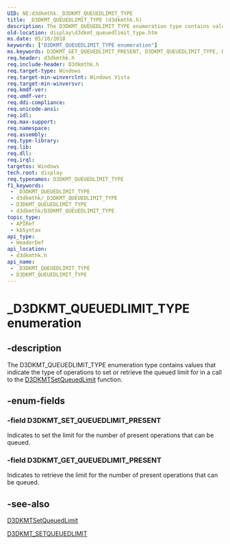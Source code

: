 ```yaml
---
UID: NE:d3dkmthk._D3DKMT_QUEUEDLIMIT_TYPE
title: _D3DKMT_QUEUEDLIMIT_TYPE (d3dkmthk.h)
description: The D3DKMT_QUEUEDLIMIT_TYPE enumeration type contains values that indicate the type of operations to set or retrieve the queued limit for in a call to the D3DKMTSetQueuedLimit function.
old-location: display\d3dkmt_queuedlimit_type.htm
ms.date: 05/10/2018
keywords: ["D3DKMT_QUEUEDLIMIT_TYPE enumeration"]
ms.keywords: D3DKMT_GET_QUEUEDLIMIT_PRESENT, D3DKMT_QUEUEDLIMIT_TYPE, D3DKMT_QUEUEDLIMIT_TYPE enumeration [Display Devices], D3DKMT_SET_QUEUEDLIMIT_PRESENT, OpenGL_Structs_8908789d-6be7-41de-9aff-526cf8b1684c.xml, _D3DKMT_QUEUEDLIMIT_TYPE, d3dkmthk/D3DKMT_GET_QUEUEDLIMIT_PRESENT, d3dkmthk/D3DKMT_QUEUEDLIMIT_TYPE, d3dkmthk/D3DKMT_SET_QUEUEDLIMIT_PRESENT, display.d3dkmt_queuedlimit_type
req.header: d3dkmthk.h
req.include-header: D3dkmthk.h
req.target-type: Windows
req.target-min-winverclnt: Windows Vista
req.target-min-winversvr: 
req.kmdf-ver: 
req.umdf-ver: 
req.ddi-compliance: 
req.unicode-ansi: 
req.idl: 
req.max-support: 
req.namespace: 
req.assembly: 
req.type-library: 
req.lib: 
req.dll: 
req.irql: 
targetos: Windows
tech.root: display
req.typenames: D3DKMT_QUEUEDLIMIT_TYPE
f1_keywords:
 - _D3DKMT_QUEUEDLIMIT_TYPE
 - d3dkmthk/_D3DKMT_QUEUEDLIMIT_TYPE
 - D3DKMT_QUEUEDLIMIT_TYPE
 - d3dkmthk/D3DKMT_QUEUEDLIMIT_TYPE
topic_type:
 - APIRef
 - kbSyntax
api_type:
 - HeaderDef
api_location:
 - d3dkmthk.h
api_name:
 - _D3DKMT_QUEUEDLIMIT_TYPE
 - D3DKMT_QUEUEDLIMIT_TYPE
---
```


# _D3DKMT_QUEUEDLIMIT_TYPE enumeration


## -description

The D3DKMT_QUEUEDLIMIT_TYPE enumeration type contains values that indicate the type of operations to set or retrieve the queued limit for in a call to the <a href="/windows-hardware/drivers/ddi/d3dkmthk/nf-d3dkmthk-d3dkmtsetqueuedlimit">D3DKMTSetQueuedLimit</a> function.

## -enum-fields

### -field D3DKMT_SET_QUEUEDLIMIT_PRESENT

Indicates to set the limit for the number of present operations that can be queued.

### -field D3DKMT_GET_QUEUEDLIMIT_PRESENT

Indicates to retrieve the limit for the number of present operations that can be queued.

## -see-also

<a href="/windows-hardware/drivers/ddi/d3dkmthk/nf-d3dkmthk-d3dkmtsetqueuedlimit">D3DKMTSetQueuedLimit</a>



<a href="/windows-hardware/drivers/ddi/d3dkmthk/ns-d3dkmthk-_d3dkmt_setqueuedlimit">D3DKMT_SETQUEUEDLIMIT</a>

